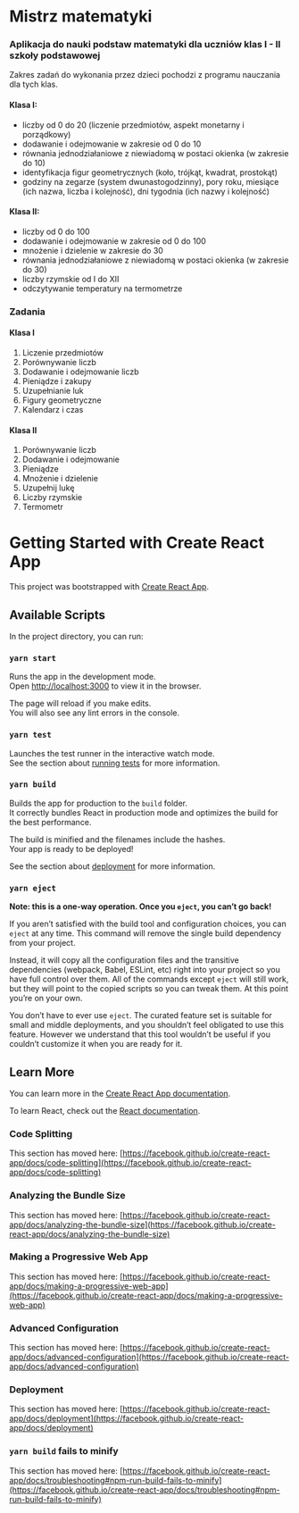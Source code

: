 # Mistrz matematyki

### Aplikacja do nauki podstaw matematyki dla uczniów klas I - II szkoły podstawowej

Zakres zadań do wykonania przez dzieci pochodzi z programu nauczania dla tych klas.

#### Klasa I:
* liczby od 0 do 20 (liczenie przedmiotów, aspekt monetarny i porządkowy)
* dodawanie i odejmowanie w zakresie od 0 do 10
* równania jednodziałaniowe z niewiadomą w postaci okienka (w zakresie do 10)
* identyfikacja figur geometrycznych (koło, trójkąt, kwadrat, prostokąt)
* godziny na zegarze (system dwunastogodzinny), pory roku, miesiące (ich nazwa, liczba i kolejność), dni tygodnia (ich nazwy i kolejność)
#### Klasa II:
* liczby od 0 do 100
* dodawanie i odejmowanie w zakresie od 0 do 100
* mnożenie i dzielenie w zakresie do 30
* równania jednodziałaniowe z niewiadomą w postaci okienka (w zakresie do 30)
* liczby rzymskie od I do XII
* odczytywanie temperatury na termometrze

### Zadania
#### Klasa I
1. Liczenie przedmiotów
1. Porównywanie liczb
1. Dodawanie i odejmowanie liczb
1. Pieniądze i zakupy
1. Uzupełnianie luk
1. Figury geometryczne
1. Kalendarz i czas

#### Klasa II
1. Porównywanie liczb
1. Dodawanie i odejmowanie
1. Pieniądze
1. Mnożenie i dzielenie
1. Uzupełnij lukę
1. Liczby rzymskie
1. Termometr

# Getting Started with Create React App

This project was bootstrapped with [Create React App](https://github.com/facebook/create-react-app).

## Available Scripts

In the project directory, you can run:

### `yarn start`

Runs the app in the development mode.\
Open [http://localhost:3000](http://localhost:3000) to view it in the browser.

The page will reload if you make edits.\
You will also see any lint errors in the console.

### `yarn test`

Launches the test runner in the interactive watch mode.\
See the section about [running tests](https://facebook.github.io/create-react-app/docs/running-tests) for more information.

### `yarn build`

Builds the app for production to the `build` folder.\
It correctly bundles React in production mode and optimizes the build for the best performance.

The build is minified and the filenames include the hashes.\
Your app is ready to be deployed!

See the section about [deployment](https://facebook.github.io/create-react-app/docs/deployment) for more information.

### `yarn eject`

**Note: this is a one-way operation. Once you `eject`, you can’t go back!**

If you aren’t satisfied with the build tool and configuration choices, you can `eject` at any time. This command will remove the single build dependency from your project.

Instead, it will copy all the configuration files and the transitive dependencies (webpack, Babel, ESLint, etc) right into your project so you have full control over them. All of the commands except `eject` will still work, but they will point to the copied scripts so you can tweak them. At this point you’re on your own.

You don’t have to ever use `eject`. The curated feature set is suitable for small and middle deployments, and you shouldn’t feel obligated to use this feature. However we understand that this tool wouldn’t be useful if you couldn’t customize it when you are ready for it.

## Learn More

You can learn more in the [Create React App documentation](https://facebook.github.io/create-react-app/docs/getting-started).

To learn React, check out the [React documentation](https://reactjs.org/).

### Code Splitting

This section has moved here: [https://facebook.github.io/create-react-app/docs/code-splitting](https://facebook.github.io/create-react-app/docs/code-splitting)

### Analyzing the Bundle Size

This section has moved here: [https://facebook.github.io/create-react-app/docs/analyzing-the-bundle-size](https://facebook.github.io/create-react-app/docs/analyzing-the-bundle-size)

### Making a Progressive Web App

This section has moved here: [https://facebook.github.io/create-react-app/docs/making-a-progressive-web-app](https://facebook.github.io/create-react-app/docs/making-a-progressive-web-app)

### Advanced Configuration

This section has moved here: [https://facebook.github.io/create-react-app/docs/advanced-configuration](https://facebook.github.io/create-react-app/docs/advanced-configuration)

### Deployment

This section has moved here: [https://facebook.github.io/create-react-app/docs/deployment](https://facebook.github.io/create-react-app/docs/deployment)

### `yarn build` fails to minify

This section has moved here: [https://facebook.github.io/create-react-app/docs/troubleshooting#npm-run-build-fails-to-minify](https://facebook.github.io/create-react-app/docs/troubleshooting#npm-run-build-fails-to-minify)
